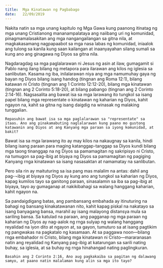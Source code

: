 ```yaml
---
title:  Mga Kinatawan ng Pagbabago
date:   22/09/2019
---
```


Nakita natin sa mga unang kapitulo ng Mga Gawa kung paanong itinatag ng mga unang Cristianong mananampalataya ang naiibang uri ng komunidad, pinagmamalasakitan ang mga nangangailangan sa gitna nila, at magkakasamang nagpapaabot sa mga nasa labas ng komunidad, iniaalok ang tulong sa kanila kung saan kailangan at inaanyayahan silang sumali sa kung ano ang ginagawa ng Diyos sa gitna nila. 

Nagdaragdag sa mga paglalarawan ni Jesus ng asin at ilaw, gumagamit si Pablo nang ilang bilang ng metapora para ilarawan ang kilos ng iglesia sa sanlibutan. Kasama ng iba, inilalarawan niya ang mga namumuhay gaya ng bayan ng Diyos bilang isang handog (tingnan ang Roma 12:1), bilang katawan ni Cristo (tingnan ang 1 Corinto 12:12-20), bilang mga kinatawan (tingnan ang 2 Corinto 5:18-20), at bilang pabango (tingnan ang 2 Corinto 2:14-16). Nagsasalita ang bawat isa sa mga larawang ito tungkol sa isang papel bilang mga representate o kinatawan ng kaharian ng Diyos, kahit ngayon na, kahit sa gitna ng isang daigdig na winasak ng malaking tunggalian.

`Repasuhin ang bawat isa sa mga paglalarawan sa "representate" sa itaas. Ano ang pinakamabuting naglalarawan kung paano mo gustong katawanin ang Diyos at ang Kanyang mga paraan sa iyong komunidad, at bakit?`

Bawat isa sa mga larawang ito ay may kilos na nakaugnay sa kanila, hindi bilang isang paraan para maging katanggap-tanggap sa Diyos kundi bilang mga taong tinanggap na ng Diyos sa pamamagitan ng sakripisyo ni Cristo, na tumugon sa pag-ibig at biyaya ng Diyos sa pamamagitan ng pagiging Kanyang rnga kinatawan sa isang nasasaktan at namamatay na sanlibutan.

Pero sila rin ay maituturing sa isa pang mas malalim na antas: dahil ang pag-¬ibig at biyaya ng Diyos ay kung ano ang tungkol sa kaharian ng Diyos, kapag kumilos tayo sa ganitong paraan, sinasalamin sa iba sa pag-ibig at biyaya, tayo ay gumaganap at nakikibahagi sa walang hanggang kaharian, kahit ngayon na. 

Sa pandaigdigang batas, ang pambansang embahada ay itinuturing na bahagi ng bansang kinakatawanan nito, kahit kapag piskal na nakatayo sa isang banyagang bansa, marahil ay isang malayong distansya mula sa sariling bansa. Sa katulad na paraan, ang pagganap ng mga paraan ng kaharian ng Diyos ay nag-aalok ng rnga sulyap ng walang hanggang reyalidad na iyon dito at ngayon at, sa gayon, tumuturo sa at isang pagtikim ng pangwakas na pagkatalo ng kasamaan. At sa paggawa noon—bilang rnga embahador ni Cristo, bilang mga kinatawan ni Cristo—mararanasan natin ang reyalidad ng Kanyang pag-ibig at katarungan sa sarili nating buhay, sa iglesia, at sa buhay ng rnga hinahangad nating paglingkuran.

`Basahin ang 2 Corinto 2:16, Ano aug pagkakaiba sa pagitan ng dalawang samyo, at paano natin malalaman kung alin sa mga ito tayo?`
